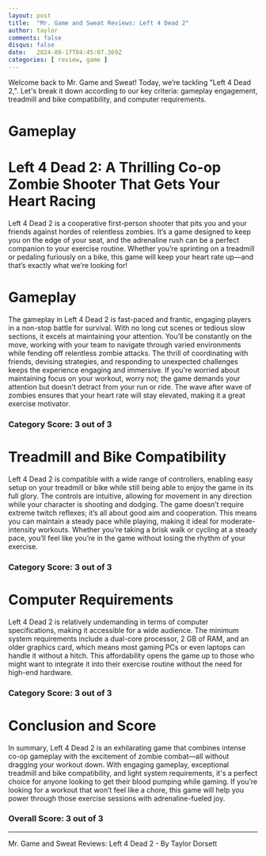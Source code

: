 ```yaml
---
layout: post
title:  "Mr. Game and Sweat Reviews: Left 4 Dead 2"
author: taylor
comments: false
disqus: false
date:   2024-08-17T04:45:07.369Z
categories: [ review, game ]
---
```


Welcome back to Mr. Game and Sweat! Today, we’re tackling "Left 4 Dead 2,". Let's break it down according to our key criteria: gameplay engagement, treadmill and bike compatibility, and computer requirements.

# Gameplay

# Left 4 Dead 2: A Thrilling Co-op Zombie Shooter That Gets Your Heart Racing

Left 4 Dead 2 is a cooperative first-person shooter that pits you and your friends against hordes of relentless zombies. It’s a game designed to keep you on the edge of your seat, and the adrenaline rush can be a perfect companion to your exercise routine. Whether you’re sprinting on a treadmill or pedaling furiously on a bike, this game will keep your heart rate up—and that’s exactly what we’re looking for!

# Gameplay

The gameplay in Left 4 Dead 2 is fast-paced and frantic, engaging players in a non-stop battle for survival. With no long cut scenes or tedious slow sections, it excels at maintaining your attention. You’ll be constantly on the move, working with your team to navigate through varied environments while fending off relentless zombie attacks. The thrill of coordinating with friends, devising strategies, and responding to unexpected challenges keeps the experience engaging and immersive. If you're worried about maintaining focus on your workout, worry not; the game demands your attention but doesn’t detract from your run or ride. The wave after wave of zombies ensures that your heart rate will stay elevated, making it a great exercise motivator.

### Category Score: 3 out of 3

# Treadmill and Bike Compatibility

Left 4 Dead 2 is compatible with a wide range of controllers, enabling easy setup on your treadmill or bike while still being able to enjoy the game in its full glory. The controls are intuitive, allowing for movement in any direction while your character is shooting and dodging. The game doesn’t require extreme twitch reflexes; it’s all about good aim and cooperation. This means you can maintain a steady pace while playing, making it ideal for moderate-intensity workouts. Whether you’re taking a brisk walk or cycling at a steady pace, you’ll feel like you’re in the game without losing the rhythm of your exercise. 

### Category Score: 3 out of 3

# Computer Requirements

Left 4 Dead 2 is relatively undemanding in terms of computer specifications, making it accessible for a wide audience. The minimum system requirements include a dual-core processor, 2 GB of RAM, and an older graphics card, which means most gaming PCs or even laptops can handle it without a hitch. This affordability opens the game up to those who might want to integrate it into their exercise routine without the need for high-end hardware.

### Category Score: 3 out of 3

# Conclusion and Score

In summary, Left 4 Dead 2 is an exhilarating game that combines intense co-op gameplay with the excitement of zombie combat—all without dragging your workout down. With engaging gameplay, exceptional treadmill and bike compatibility, and light system requirements, it's a perfect choice for anyone looking to get their blood pumping while gaming. If you’re looking for a workout that won’t feel like a chore, this game will help you power through those exercise sessions with adrenaline-fueled joy.

### Overall Score: 3 out of 3

---

Mr. Game and Sweat Reviews: Left 4 Dead 2 - By Taylor Dorsett
